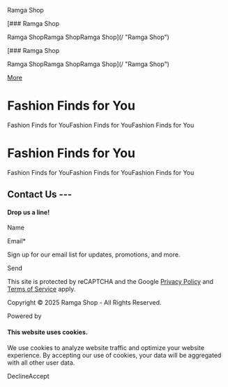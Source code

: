 Ramga Shop



[### Ramga Shop

Ramga ShopRamga ShopRamga Shop](/ "Ramga Shop")

[### Ramga Shop

Ramga ShopRamga ShopRamga Shop](/ "Ramga Shop")

[More](#)

Fashion Finds for You
=====================

Fashion Finds for YouFashion Finds for YouFashion Finds for You

Fashion Finds for You
=====================

Fashion Finds for YouFashion Finds for YouFashion Finds for You

Contact Us ---
--------------

#### Drop us a line!

Name

Email\*

Sign up for our email list for updates, promotions, and more.

Send

This site is protected by reCAPTCHA and the Google [Privacy Policy](https://policies.google.com/privacy) and [Terms of Service](https://policies.google.com/terms) apply.

Copyright © 2025 Ramga Shop - All Rights Reserved.

Powered by

#### This website uses cookies.

We use cookies to analyze website traffic and optimize your website experience. By accepting our use of cookies, your data will be aggregated with all other user data.

DeclineAccept